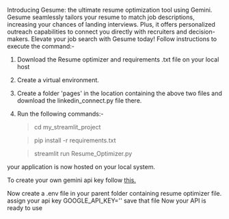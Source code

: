 Introducing Gesume: the ultimate resume optimization tool using Gemini. Gesume seamlessly tailors your resume to match job descriptions, increasing your chances of landing interviews. 
Plus, it offers personalized outreach capabilities to connect you directly with recruiters and decision-makers. Elevate your job search with Gesume today!
Follow instructions to execute the command:-




1. Download the Resume optimizer and requirements .txt file on your local host
2. Create a virtual environment.
3. Create a folder 'pages' in the location containing the above two files and download the linkedin_connect.py file there.
3. Run the following commands:-
   
   > cd my_streamlit_project
   
   > pip install -r requirements.txt
   
   > streamlit run Resume_Optimizer.py

your application is now hosted on your local system.


To create your own gemini api key follow [this.](https://www.googleadservices.com/pagead/aclk?sa=L&ai=DChcSEwi5trn-vPCFAxV4SkcBHaYQCmQYABAAGgJxdQ&ase=2&gclid=CjwKCAjw88yxBhBWEiwA7cm6pQMkWrokpYnHjTQlNdSDB9hy5g4EPILVOWl5lgITZ7hvdF-ctkoSdRoCzrUQAvD_BwE&ohost=www.google.com&cid=CAESVuD2pgfBUupMd3lKq8GzkVqvAsWcy-e4NLRB0o7TGo7k26s8hgEMtuZt82nFTZnBUjFT6yQYlyeUdXjgS50lvdkcyHAlmvvLmyEt4j9vWUBWTweLFR7E&sig=AOD64_0fG0sDLpnJdPW79XLwWRRr3hD3Zg&q&nis=4&adurl&ved=2ahUKEwjb37H-vPCFAxW1LFkFHXgbAtwQ0Qx6BAgKEAE)

Now create a .env file in your parent folder containing resume optimizer file. 
assign your api key 
GOOGLE_API_KEY=''
save that file
Now your API is ready to use
